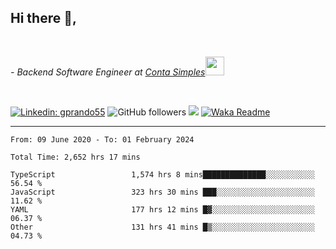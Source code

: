 <h2>Hi there  👋,</h2> </br>

<p><em>- Backend Software Engineer at <a href="https://contasimples.com">Conta Simples</a><img src="https://media.giphy.com/media/WUlplcMpOCEmTGBtBW/giphy.gif" width="30"> 
</em></p></br>


[![Linkedin: gprando55](https://img.shields.io/badge/-gprando55-blue?style=flat-square&logo=Linkedin&logoColor=white&link=https://www.linkedin.com/in/prandogabriel/)](https://www.linkedin.com/in/prandogabriel)
![GitHub followers](https://img.shields.io/github/followers/prandogabriel?label=Follow&style=social)
![](https://visitor-badge.glitch.me/badge?page_id=prandogabriel.prandogabriel)
[![Waka Readme](https://github.com/prandogabriel/prandogabriel/actions/workflows/update-stats.yml.yml/badge.svg)](https://github.com/prandogabriel/prandogabriel/actions/workflows/update-stats.yml.yml)

---

<!--START_SECTION:waka-->

```golang
From: 09 June 2020 - To: 01 February 2024

Total Time: 2,652 hrs 17 mins

TypeScript                 1,574 hrs 8 mins██████████████░░░░░░░░░░░   56.54 %
JavaScript                 323 hrs 30 mins ███░░░░░░░░░░░░░░░░░░░░░░   11.62 %
YAML                       177 hrs 12 mins █▓░░░░░░░░░░░░░░░░░░░░░░░   06.37 %
Other                      131 hrs 41 mins █▒░░░░░░░░░░░░░░░░░░░░░░░   04.73 %
```

<!--END_SECTION:waka-->
